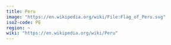 ```yaml
---
title: Peru
image: "https://en.wikipedia.org/wiki/File:Flag_of_Peru.svg"
iso2-code: PE
region: ~
wiki: "https://en.wikipedia.org/wiki/Peru"
---
```

